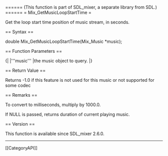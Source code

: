 ====== (This function is part of SDL_mixer, a separate library from SDL.) ======
= Mix_GetMusicLoopStartTime =

Get the loop start time position of music stream, in seconds.

== Syntax ==

<syntaxhighlight lang='c'>
double Mix_GetMusicLoopStartTime(Mix_Music *music);
</syntaxhighlight>

== Function Parameters ==

{|
|'''music'''
|the music object to query.
|}

== Return Value ==

Returns -1.0 if this feature is not used for this music or not supported
for some codec

== Remarks ==

To convert to milliseconds, multiply by 1000.0.

If NULL is passed, returns duration of current playing music.

== Version ==

This function is available since SDL_mixer 2.6.0.

----
[[CategoryAPI]]


